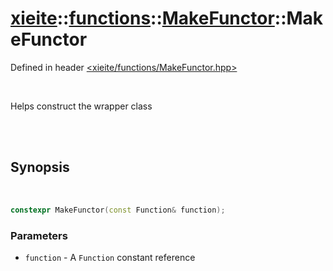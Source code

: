 # [xieite](../../xieite.md)::[functions](../../functions.md)::[MakeFunctor<Function>](../MakeFunctor.md)::MakeFunctor
Defined in header [<xieite/functions/MakeFunctor.hpp>](../../../include/xieite/functions/MakeFunctor.hpp)

<br/>

Helps construct the wrapper class

<br/><br/>

## Synopsis

<br/>

```cpp
constexpr MakeFunctor(const Function& function);
```
### Parameters
- `function` - A `Function` constant reference
